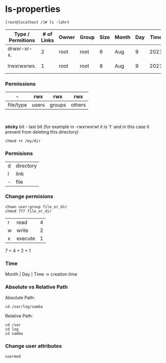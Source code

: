 # ls-properties
```
[root@localhost /]# ls -lahrt
```

| Type / Permitions  | # of Links | Owner | Group | Size | Month | Day | Time | Name         |
|-------------|-----|------|-----|-------|----|----|--------|--------------------|
| drwxr-xr-x. |   2 | root | root|     6 | Aug|   9|   2021 | srv                |
| lrwxrwxrwx. |   1 | root | root|     8 | Aug|   9|   2021 | sbin -> usr/sbin   |

### Permissions

| - | rwx | rwx | rwx |
|---|-----|-----|-----|
| file/type | users | groups | others |

<br> 

**sticky** bit - last bit (for example in -rwxrwxrwt it is 't' and in this case it prevent from deleting this directory)

```
chmod +t /my/dir
```

### Permisions

|  |  |  
|-----|-----|
|  d  | directory |
|  l  | link | 
|  -  | file |


### Change permisions
```
chown user:group file_or_dir
chmod 777 file_or_dir 
```


|  |  |  |
|-----|-----|-----|
|  r  | read | 4  |
|  w  | write | 2  |
|  x  | execute | 1  |

7 = 4 + 2 + 1

### Time 
Month | Day | Time -> creation time


### Absolute vs Relative Path
Absolute Path:
```
cd /var/log/samba
```
Relative Path:
```
cd /var
cd log
cd samba
```

### Change user attributes
```
usermod
```